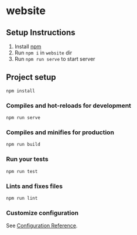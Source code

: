 # website

## Setup Instructions

1. Install [npm](https://www.npmjs.com/) 
2. Run `npm i` in `website` dir
3. Run `npm run serve` to start server

## Project setup
```
npm install
```

### Compiles and hot-reloads for development
```
npm run serve
```

### Compiles and minifies for production
```
npm run build
```

### Run your tests
```
npm run test
```

### Lints and fixes files
```
npm run lint
```

### Customize configuration
See [Configuration Reference](https://cli.vuejs.org/config/).
